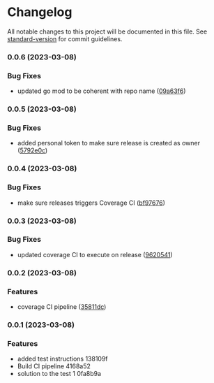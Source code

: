 # Changelog

All notable changes to this project will be documented in this file. See [standard-version](https://github.com/conventional-changelog/standard-version) for commit guidelines.

### 0.0.6 (2023-03-08)


### Bug Fixes

* updated go mod to be coherent with repo name ([09a63f6](https://github.com/shoriwe/rollee-test-1/commit/09a63f66ff559e4f63c0f9e1e0b4a61bbf06de76))

### 0.0.5 (2023-03-08)


### Bug Fixes

* added personal token to make sure release is created as owner ([5792e0c](https://github.com/shoriwe/rollee-test-1/commit/5792e0cdd3d262ce9c1d5d8f3aac937ac667af98))

### 0.0.4 (2023-03-08)


### Bug Fixes

* make sure releases triggers Coverage CI ([bf97676](https://github.com/shoriwe/rollee-test-1/commit/bf97676638b35bb84d29b0e6a2d7a78b67bafab6))

### 0.0.3 (2023-03-08)


### Bug Fixes

* updated coverage CI to execute on release ([9620541](https://github.com/shoriwe/rollee-test-1/commit/962054118ccaf44c94fef046b5e8df04061d3fc0))

### 0.0.2 (2023-03-08)


### Features

* coverage CI pipeline ([35811dc](https://github.com/shoriwe/rollee-test-1/commit/35811dcf7c6233ed8892f6714cfc80801c3ba4de))

### 0.0.1 (2023-03-08)


### Features

* added test instructions 138109f
* Build CI pipeline 4168a52
* solution to the test 1 0fa8b9a
